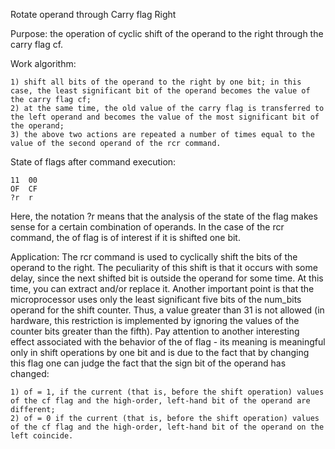 Rotate operand through Carry flag Right

Purpose: the operation of cyclic shift of the operand to the right through the carry flag cf.

Work algorithm:

	1) shift all bits of the operand to the right by one bit; in this case, the least significant bit of the operand becomes the value of the carry flag cf;
	2) at the same time, the old value of the carry flag is transferred to the left operand and becomes the value of the most significant bit of the operand;
	3) the above two actions are repeated a number of times equal to the value of the second operand of the rcr command.

State of flags after command execution:

	11 	00
	OF 	CF
	?r 	r
	
Here, the notation ?r means that the analysis of the state of the flag makes sense for a certain combination of operands. In the case of the rcr command, the of flag is of interest if it is shifted one bit.

Application:
The rcr command is used to cyclically shift the bits of the operand to the right. The peculiarity of this shift is that it occurs with some delay, since the next shifted bit is outside the operand for some time. At this time, you can extract and/or replace it. Another important point is that the microprocessor uses only the least significant five bits of the num_bits operand for the shift counter. Thus, a value greater than 31 is not allowed (in hardware, this restriction is implemented by ignoring the values of the counter bits greater than the fifth). Pay attention to another interesting effect associated with the behavior of the of flag - its meaning is meaningful only in shift operations by one bit and is due to the fact that by changing this flag one can judge the fact that the sign bit of the operand has changed:

	1) of = 1, if the current (that is, before the shift operation) values of the cf flag and the high-order, left-hand bit of the operand are different;
	2) of = 0 if the current (that is, before the shift operation) values of the cf flag and the high-order, left-hand bit of the operand on the left coincide.
	
